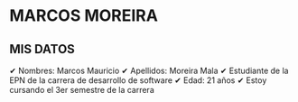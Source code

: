 # MARCOS MOREIRA

## MIS DATOS

✔ Nombres: Marcos Mauricio
✔ Apellidos: Moreira Mala
✔ Estudiante de la EPN de la carrera de desarrollo de software
✔ Edad: 21 años
✔ Estoy cursando el 3er semestre de la carrera
